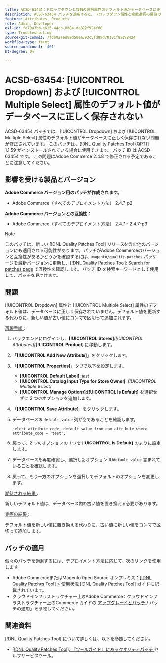 ```yaml
---
title: ACSD-63454：ドロップダウンと複数の選択属性のデフォルト値がデータベースに正しく保存されない
description: ACSD-63454 パッチを適用すると、ドロップダウン属性と複数選択の属性のデフォルト値がデータベースに正しく保存されないAdobe Commerceの問題が修正されます。
feature: Attributes, Products
role: Admin, Developer
exl-id: fa79a3bb-e615-44cb-8d84-da892f924fd0
type: Troubleshooting
source-git-commit: 7fdb02a6d89d50ea593c5fd99d78101f89198424
workflow-type: tm+mt
source-wordcount: '401'
ht-degree: 0%

---
```


# ACSD-63454: [!UICONTROL Dropdown] および [!UICONTROL Multiple Select] 属性のデフォルト値がデータベースに正しく保存されない

ACSD-63454 パッチでは、[!UICONTROL Dropdown] および [!UICONTROL Multiple Select] 属性のデフォルト値がデータベースに正しく保存されない問題が修正されています。 このパッチは、[[!DNL Quality Patches Tool (QPT)]](/help/tools/quality-patches-tool/quality-patches-tool-to-self-serve-quality-patches.md) 1.1.59 がインストールされている場合に使用できます。 パッチ ID は ACSD-63454 です。 この問題はAdobe Commerce 2.4.8 で修正される予定であることに注意してください。

## 影響を受ける製品とバージョン

**Adobe Commerce バージョン用のパッチが作成されます。**

* Adobe Commerce（すべてのデプロイメント方法） 2.4.7-p2

**Adobe Commerce バージョンとの互換性：**

* Adobe Commerce（すべてのデプロイメント方法） 2.4.7 - 2.4.7-p3

>[!NOTE]
>
>このパッチは、新しい [!DNL Quality Patches Tool] リリースを含む他のバージョンにも適用される可能性があります。 パッチがAdobe Commerceのバージョンと互換性があるかどうかを確認するには、`magento/quality-patches` パッケージを最新バージョンに更新し、[[!DNL Quality Patches Tool]: Search for patches page](https://experienceleague.adobe.com/tools/commerce-quality-patches/index.html) で互換性を確認します。 パッチ ID を検索キーワードとして使用して、パッチを見つけます。

## 問題

[!UICONTROL Dropdown] 属性と [!UICONTROL Multiple Select] 属性のデフォルト値は、データベースに正しく保存されていません。デフォルト値を更新する代わりに、新しい値が古い値にコンマで区切って追加されます。

<u> 再現手順 </u>:

1. バックエンドにログインし、**[!UICONTROL Stores]**/*[!UICONTROL Attributes]*/**[!UICONTROL Product]** に移動します。
1. 「**[!UICONTROL Add New Attribute]**」をクリックします。
1. 「**[!UICONTROL Properties]**」タブで以下を設定します。
   * **[!UICONTROL Default Label]**: *test*
   * **[!UICONTROL Catalog Input Type for Store Owner]**: *[!UICONTROL Multiple Select]*
   * **[!UICONTROL Manage Options]**:**[!UICONTROL Is Default]** を選択せずに 2 つのオプションを追加します。
1. 「**[!UICONTROL Save Attribute]**」をクリックします。
1. データベースの `default_value` 列が空であることを確認します。

   `select attribute_code, default_value from eav_attribute where attribute_code = 'test';`

1. 戻って、2 つのオプションの 1 つを **[!UICONTROL Is Default]** のように設定します。
1. データベースを再度確認し、選択したオプション ID`default_value` 含まれていることを確認します。
1. 戻って、もう一方のオプションを選択してデフォルトのオプションを変更します。

<u> 期待される結果 </u>:

新しいデフォルト値は、データベース内の古い値を置き換える必要があります。

<u> 実際の結果 </u>:

デフォルト値を新しい値に置き換える代わりに、古い値に新しい値をコンマで区切って追加します。

## パッチの適用

個々のパッチを適用するには、デプロイメント方法に応じて、次のリンクを使用します。

* Adobe CommerceまたはMagento Open Source オンプレミス：[[!DNL Quality Patches Tool] > 使用状況 ](/help/tools/quality-patches-tool/usage.md)[!DNL Quality Patches Tool] ガイドに記載されています。
* クラウドインフラストラクチャー上のAdobe Commerce：クラウドインフラストラクチャー上のCommerce ガイドの [ アップグレードとパッチ ](https://experienceleague.adobe.com/docs/commerce-cloud-service/user-guide/develop/upgrade/apply-patches.html)/ パッチの適用」を参照してください。

## 関連資料

[!DNL Quality Patches Tool] について詳しくは、以下を参照してください。

* [[!DNL Quality Patches Tool]: 『ツールガイド』にあるクオリティパッチ ](/help/tools/quality-patches-tool/quality-patches-tool-to-self-serve-quality-patches.md) セルフサービスツール。
